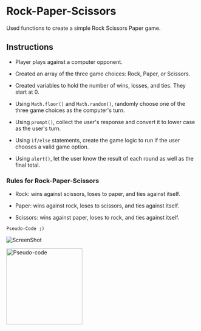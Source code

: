 # Rock-Paper-Scissors

Used functions to create a simple Rock Scissors Paper game.

## Instructions

*  Player plays against a computer opponent. 

  * Created an array of the three game choices: Rock, Paper, or Scissors.

  * Created variables to hold the number of wins, losses, and ties. They start at 0.

  * Using `Math.floor()` and `Math.random()`, randomly choose one of the three game choices as the computer's turn.

  * Using `prompt()`, collect the user's response and convert it to lower case as the user's turn.

  * Using `if/else` statements, create the game logic to run if the user chooses a valid game option. 

  * Using `alert()`, let the user know the result of each round as well as the final total.

### Rules for Rock-Paper-Scissors

* Rock: wins against scissors, loses to paper, and ties against itself.

* Paper: wins against rock, loses to scissors, and ties against itself.

* Scissors: wins against paper, loses to rock, and ties against itself.

```Pseudo-Code ;) ```

![ScreenShot](https://user-images.githubusercontent.com/88345845/167727072-1516867d-7342-4f7d-aad4-616c3c15917a.jpg)

<img src="https://user-images.githubusercontent.com/88345845/167727072-1516867d-7342-4f7d-aad4-616c3c15917a.jpg" alt="Pseudo-code" width="200"/>
